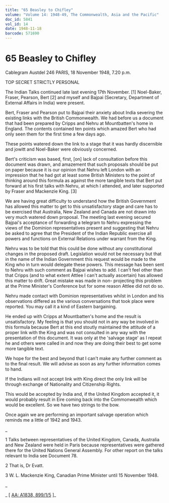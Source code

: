 ```yaml
---
title: "65 Beasley to Chifley"
volume: "Volume 14: 1948-49, The Commonwealth, Asia and the Pacific"
doc_id: 5841
vol_id: 14
date: 1948-11-18
barcode: 571690
---
```


# 65 Beasley to Chifley

Cablegram Austdel 246 PARIS, 18 November 1948, 7.20 p.m.

TOP SECRET STRICTLY PERSONAL

The Indian Talks continued late last evening 17th November. [1] Noel-Baker, Fraser, Pearson, Bert [2] and myself and Bajpai (Secretary, Department of External Affairs in India) were present.

Bert, Fraser and Pearson put to Bajpai their anxiety about India severing the existing links with the British Commonwealth. We had before us a document that had been prepared by Cripps and Nehru at Mountbatten's home in England. The contents contained ten points which amazed Bert who had only seen them for the first time a few days ago.

These points watered down the link to a stage that it was hardly discernible and jowitt and Noel-Baker were obviously concerned.

Bert's criticism was based, first, [on] lack of consultation before this document was drawn, and amazement that such proposals should be put on paper because it is our opinion that Nehru left London with an impression that he had got at least some British Ministers to the point of thinking around this formula as against the more tangible texts that Bert put forward at his first talks with Nehru, at which I attended, and later supported by Fraser and Mackenzie King. [3]

We are having great difficulty to understand how the British Government has allowed this matter to get to this unsatisfactory stage and care has to be exercised that Australia, New Zealand and Canada are not drawn into very much watered down proposal. The meeting last evening secured Bajpai's acceptance of forwarding a telegram to Nehru expressing the views of the Dominion representatives present and suggesting that Nehru be asked to agree that the President of the Indian Republic exercise all powers and functions on External Relations under warrant from the King.

Nehru was to be told that this could be done without any constitutional changes in the proposed draft. Legislation would not be necessary but that in the name of the Indian Government this request would be made to the King who in turn would delegate these powers. This message has been sent to Nehru with such comment as Bajpai wishes to add. I can't feel other than that Cripps (and to what extent Attlee I can't actually ascertain) has allowed this matter to drift. Great mistake was made in non- projecting this problem at the Prime Minister's Conference but for some reason Attlee did not do so.

Nehru made contact with Dominion representatives whilst in London and his observations differed as the various conversations that took place were reported. You may call it a kind of Eastern bargaining.

He ended up with Cripps at Mountbatten's home and the result is unsatisfactory. My feeling is that you should not in any way be involved in this formula because Bert at this end stoutly maintained the attitude of a proper link with the King and was not consulted in any way with the presentation of this document. It was only at the 'salvage stage' as I repeat he and others were called in and now they are doing their best to get some more tangible text.

We hope for the best and beyond that I can't make any further comment as to the final result. We will advise as soon as any further information comes to hand.

If the Indians will not accept link with King direct the only link will be through exchange of Nationality and Citizenship Rights.

This would be accepted by India and, if the United Kingdom accepted it, it would probably result in Eire coming back into the Commonwealth which would be excellent. So we have two strings to the bow.

Once again we are performing an important salvage operation which reminds me a little of 1942 and 1943.

_

1 Talks between representatives of the United Kingdom, Canada, Australia and New Zealand were held in Paris because representatives were gathered there for the United Nations General Assembly. For other report on the talks relevant to India see Document 78.

2 That is, Dr Evatt.

3 W. L. Mackenzie King, Canadian Prime Minister until 15 November 1948.

_

_ [ [AA: A1838, 899/1/5](http://www.naa.gov.au/cgi-bin/Search?O=I&Number=571690) ]_
